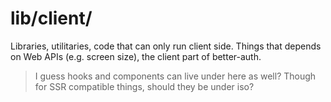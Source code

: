 # lib/client/

Libraries, utilitaries, code that can only run client side. Things that depends
on Web APIs (e.g. screen size), the client part of better-auth.

> I guess hooks and components can live under here as well? Though for SSR compatible
> things, should they be under iso?

